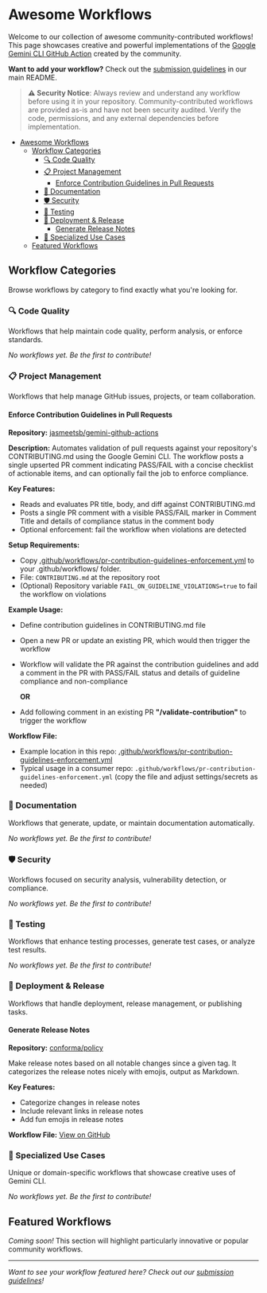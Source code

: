 # Awesome Workflows

Welcome to our collection of awesome community-contributed workflows! This page showcases creative and powerful implementations of the [Google Gemini CLI GitHub Action](https://github.com/google-github-actions/run-gemini-cli) created by the community.

**Want to add your workflow?** Check out the [submission guidelines](./README.md#share-your-workflow) in our main README.

> **⚠️ Security Notice**: Always review and understand any workflow before using it in your repository. Community-contributed workflows are provided as-is and have not been security audited. Verify the code, permissions, and any external dependencies before implementation.

- [Awesome Workflows](#awesome-workflows)
  - [Workflow Categories](#workflow-categories)
    - [🔍 Code Quality](#-code-quality)
    - [📋 Project Management](#-project-management)
      - [Enforce Contribution Guidelines in Pull Requests](#enforce-contribution-guidelines-in-pull-requests)
    - [📝 Documentation](#-documentation)
    - [🛡️ Security](#️-security)
    - [🧪 Testing](#-testing)
    - [🚀 Deployment \& Release](#-deployment--release)
      - [Generate Release Notes](#generate-release-notes)
    - [🎯 Specialized Use Cases](#-specialized-use-cases)
  - [Featured Workflows](#featured-workflows)

## Workflow Categories

Browse workflows by category to find exactly what you're looking for.

### 🔍 Code Quality

Workflows that help maintain code quality, perform analysis, or enforce standards.

*No workflows yet. Be the first to contribute!*

### 📋 Project Management

Workflows that help manage GitHub issues, projects, or team collaboration.

#### Enforce Contribution Guidelines in Pull Requests

**Repository:** [jasmeetsb/gemini-github-actions](https://github.com/jasmeetsb/gemini-github-actions)

**Description:** Automates validation of pull requests against your repository's CONTRIBUTING.md using the Google Gemini CLI. The workflow posts a single upserted PR comment indicating PASS/FAIL with a concise checklist of actionable items, and can optionally fail the job to enforce compliance.

**Key Features:**

- Reads and evaluates PR title, body, and diff against CONTRIBUTING.md
- Posts a single PR comment with a visible PASS/FAIL marker in Comment Title and details of compliance status in the comment body
- Optional enforcement: fail the workflow when violations are detected

**Setup Requirements:**

- Copy [.github/workflows/pr-contribution-guidelines-enforcement.yml](https://github.com/jasmeetsb/gemini-github-actions/blob/main/.github/workflows/pr-contribution-guidelines-enforcement.yml) to your .github/workflows/ folder.
- File: `CONTRIBUTING.md` at the repository root
- (Optional) Repository variable `FAIL_ON_GUIDELINE_VIOLATIONS=true` to fail the workflow on violations

**Example Usage:**

- Define contribution guidelines in CONTRIBUTING.md file
- Open a new PR or update an existing PR, which would then trigger the workflow
- Workflow will validate the PR against the contribution guidelines and add a comment in the PR with PASS/FAIL status and details of guideline compliance and non-compliance

  **OR**

- Add following comment in an existing PR **"/validate-contribution"** to trigger the workflow

**Workflow File:**

- Example location in this repo: [.github/workflows/pr-contribution-guidelines-enforcement.yml](https://github.com/jasmeetsb/gemini-github-actions/blob/main/.github/workflows/pr-contribution-guidelines-enforcement.yml)
- Typical usage in a consumer repo: `.github/workflows/pr-contribution-guidelines-enforcement.yml` (copy the file and adjust settings/secrets as needed)

### 📝 Documentation

Workflows that generate, update, or maintain documentation automatically.

*No workflows yet. Be the first to contribute!*

### 🛡️ Security

Workflows focused on security analysis, vulnerability detection, or compliance.

*No workflows yet. Be the first to contribute!*

### 🧪 Testing

Workflows that enhance testing processes, generate test cases, or analyze test results.

*No workflows yet. Be the first to contribute!*

### 🚀 Deployment & Release

Workflows that handle deployment, release management, or publishing tasks.

#### Generate Release Notes

**Repository:** [conforma/policy](https://github.com/conforma/policy)  

Make release notes based on all notable changes since a given tag.
It categorizes the release notes nicely with emojis, output as Markdown.

**Key Features:**
- Categorize changes in release notes
- Include relevant links in release notes
- Add fun emojis in release notes

**Workflow File:** [View on GitHub](https://github.com/conforma/policy/blob/bba371ad8f0fff7eea2ce7a50539cde658645a56/.github/workflows/release.yaml#L93-L114)

### 🎯 Specialized Use Cases

Unique or domain-specific workflows that showcase creative uses of Gemini CLI.

*No workflows yet. Be the first to contribute!*

## Featured Workflows

*Coming soon!* This section will highlight particularly innovative or popular community workflows.

---

*Want to see your workflow featured here? Check out our [submission guidelines](./README.md#share-your-workflow)!*
